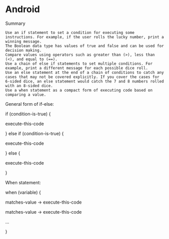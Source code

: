 # Android

Summary

    Use an if statement to set a condition for executing some instructions. For example, if the user rolls the lucky number, print a winning message.
    The Boolean data type has values of true and false and can be used for decision making.
    Compare values using operators such as greater than (>), less than (<), and equal to (==).
    Use a chain of else if statements to set multiple conditions. For example, print a different message for each possible dice roll.
    Use an else statement at the end of a chain of conditions to catch any cases that may not be covered explicitly. If you cover the cases for 6-sided dice, an else statement would catch the 7 and 8 numbers rolled with an 8-sided dice.
    Use a when statement as a compact form of executing code based on comparing a value.

General form of if-else:

if (condition-is-true) {

execute-this-code

} else if (condition-is-true) {

execute-this-code

} else {

execute-this-code

}

When statement:

when (variable) {

matches-value -> execute-this-code

matches-value -> execute-this-code

...

}

